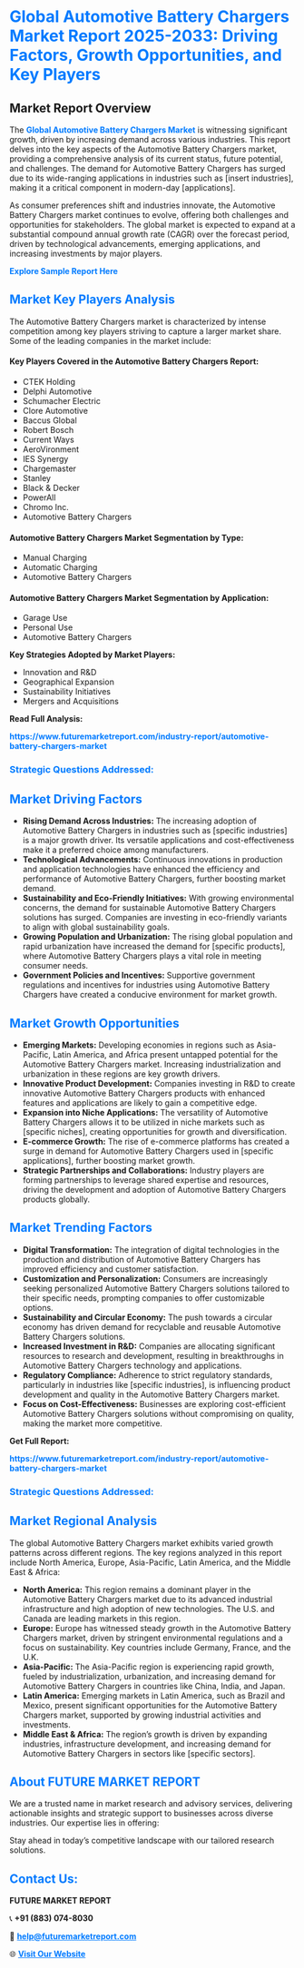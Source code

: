 <h1 style="color: #007BFF;">Global Automotive Battery Chargers Market Report 2025-2033: Driving Factors, Growth Opportunities, and Key Players</h1>

<section id="overview">
<h2>Market Report Overview</h2>
<p>The <a href="https://www.futuremarketreport.com/industry-report/automotive-battery-chargers-market" style="color: #007BFF; text-decoration: none;"><strong>Global Automotive Battery Chargers Market</strong></a> is witnessing significant growth, driven by increasing demand across various industries. This report delves into the key aspects of the Automotive Battery Chargers market, providing a comprehensive analysis of its current status, future potential, and challenges. The demand for Automotive Battery Chargers has surged due to its wide-ranging applications in industries such as [insert industries], making it a critical component in modern-day [applications].</p>
<p>As consumer preferences shift and industries innovate, the Automotive Battery Chargers market continues to evolve, offering both challenges and opportunities for stakeholders. The global market is expected to expand at a substantial compound annual growth rate (CAGR) over the forecast period, driven by technological advancements, emerging applications, and increasing investments by major players.</p>
</section>

<section id="overview">
<p><a href="https://www.futuremarketreport.com/request-sample/reportId=100290" style="color: #007BFF; text-decoration: none;"><strong>Explore Sample Report Here</strong></a></p>
</section>

<section id="key-players">
<h2 style="color: #007BFF;">Market Key Players Analysis</h2>
<p>The Automotive Battery Chargers market is characterized by intense competition among key players striving to capture a larger market share. Some of the leading companies in the market include:</p>
<h4>Key Players Covered in the Automotive Battery Chargers Report:</h4>
<ul><li>CTEK Holding</li><li>Delphi Automotive</li><li>Schumacher Electric</li><li>Clore Automotive</li><li>Baccus Global</li><li>Robert Bosch</li><li>Current Ways</li><li>AeroVironment</li><li>IES Synergy</li><li>Chargemaster</li><li>Stanley</li><li>Black &amp; Decker</li><li>PowerAll</li><li>Chromo Inc.</li><li>Automotive Battery Chargers</li></ul>
<h4>Automotive Battery Chargers Market Segmentation by Type:</h4>
<ul><li>Manual Charging</li><li>Automatic Charging</li><li>Automotive Battery Chargers</li></ul>

<h4>Automotive Battery Chargers Market Segmentation by Application:</h4>
<ul><li>Garage Use</li><li>Personal Use</li><li>Automotive Battery Chargers</li></ul>
<p><strong>Key Strategies Adopted by Market Players:</strong></p>
<ul>
<li>Innovation and R&D</li>
<li>Geographical Expansion</li>
<li>Sustainability Initiatives</li>
<li>Mergers and Acquisitions</li>
</ul>
</section>

<section>
<p><strong>Read Full Analysis: </strong></p><a href="https://www.futuremarketreport.com/industry-report/automotive-battery-chargers-market" style="color: #007BFF; text-decoration: none;"><strong>https://www.futuremarketreport.com/industry-report/automotive-battery-chargers-market</strong></a>
<h3 style="color: #007BFF;">Strategic Questions Addressed:</h3>
</section>

<section id="driving-factors">
<h2 style="color: #007BFF;">Market Driving Factors</h2>
<ul>
<li><strong>Rising Demand Across Industries:</strong> The increasing adoption of Automotive Battery Chargers in industries such as [specific industries] is a major growth driver. Its versatile applications and cost-effectiveness make it a preferred choice among manufacturers.</li>
<li><strong>Technological Advancements:</strong> Continuous innovations in production and application technologies have enhanced the efficiency and performance of Automotive Battery Chargers, further boosting market demand.</li>
<li><strong>Sustainability and Eco-Friendly Initiatives:</strong> With growing environmental concerns, the demand for sustainable Automotive Battery Chargers solutions has surged. Companies are investing in eco-friendly variants to align with global sustainability goals.</li>
<li><strong>Growing Population and Urbanization:</strong> The rising global population and rapid urbanization have increased the demand for [specific products], where Automotive Battery Chargers plays a vital role in meeting consumer needs.</li>
<li><strong>Government Policies and Incentives:</strong> Supportive government regulations and incentives for industries using Automotive Battery Chargers have created a conducive environment for market growth.</li>
</ul>
</section>

<section id="growth-opportunities">
<h2 style="color: #007BFF;">Market Growth Opportunities</h2>
<ul>
<li><strong>Emerging Markets:</strong> Developing economies in regions such as Asia-Pacific, Latin America, and Africa present untapped potential for the Automotive Battery Chargers market. Increasing industrialization and urbanization in these regions are key growth drivers.</li>
<li><strong>Innovative Product Development:</strong> Companies investing in R&D to create innovative Automotive Battery Chargers products with enhanced features and applications are likely to gain a competitive edge.</li>
<li><strong>Expansion into Niche Applications:</strong> The versatility of Automotive Battery Chargers allows it to be utilized in niche markets such as [specific niches], creating opportunities for growth and diversification.</li>
<li><strong>E-commerce Growth:</strong> The rise of e-commerce platforms has created a surge in demand for Automotive Battery Chargers used in [specific applications], further boosting market growth.</li>
<li><strong>Strategic Partnerships and Collaborations:</strong> Industry players are forming partnerships to leverage shared expertise and resources, driving the development and adoption of Automotive Battery Chargers products globally.</li>
</ul>
</section>

<section id="trending-factors">
<h2 style="color: #007BFF;">Market Trending Factors</h2>
<ul>
<li><strong>Digital Transformation:</strong> The integration of digital technologies in the production and distribution of Automotive Battery Chargers has improved efficiency and customer satisfaction.</li>
<li><strong>Customization and Personalization:</strong> Consumers are increasingly seeking personalized Automotive Battery Chargers solutions tailored to their specific needs, prompting companies to offer customizable options.</li>
<li><strong>Sustainability and Circular Economy:</strong> The push towards a circular economy has driven demand for recyclable and reusable Automotive Battery Chargers solutions.</li>
<li><strong>Increased Investment in R&D:</strong> Companies are allocating significant resources to research and development, resulting in breakthroughs in Automotive Battery Chargers technology and applications.</li>
<li><strong>Regulatory Compliance:</strong> Adherence to strict regulatory standards, particularly in industries like [specific industries], is influencing product development and quality in the Automotive Battery Chargers market.</li>
<li><strong>Focus on Cost-Effectiveness:</strong> Businesses are exploring cost-efficient Automotive Battery Chargers solutions without compromising on quality, making the market more competitive.</li>
</ul>
</section>

<section>
<p><strong>Get Full Report: </strong></p><a href="https://www.futuremarketreport.com/industry-report/automotive-battery-chargers-market" style="color: #007BFF; text-decoration: none;"><strong>https://www.futuremarketreport.com/industry-report/automotive-battery-chargers-market</strong></a>
<h3 style="color: #007BFF;">Strategic Questions Addressed:</h3>
</section>


<section id="regional-analysis">
<h2 style="color: #007BFF;">Market Regional Analysis</h2>
<p>The global Automotive Battery Chargers market exhibits varied growth patterns across different regions. The key regions analyzed in this report include North America, Europe, Asia-Pacific, Latin America, and the Middle East & Africa:</p>
<ul>
<li><strong>North America:</strong> This region remains a dominant player in the Automotive Battery Chargers market due to its advanced industrial infrastructure and high adoption of new technologies. The U.S. and Canada are leading markets in this region.</li>
<li><strong>Europe:</strong> Europe has witnessed steady growth in the Automotive Battery Chargers market, driven by stringent environmental regulations and a focus on sustainability. Key countries include Germany, France, and the U.K.</li>
<li><strong>Asia-Pacific:</strong> The Asia-Pacific region is experiencing rapid growth, fueled by industrialization, urbanization, and increasing demand for Automotive Battery Chargers in countries like China, India, and Japan.</li>
<li><strong>Latin America:</strong> Emerging markets in Latin America, such as Brazil and Mexico, present significant opportunities for the Automotive Battery Chargers market, supported by growing industrial activities and investments.</li>
<li><strong>Middle East & Africa:</strong> The region’s growth is driven by expanding industries, infrastructure development, and increasing demand for Automotive Battery Chargers in sectors like [specific sectors].</li>
</ul>
</section>

<footer>
<h2 style="color: #007BFF;">About FUTURE MARKET REPORT</h2>
<p>We are a trusted name in market research and advisory services, delivering actionable insights and strategic support to businesses across diverse industries. Our expertise lies in offering:</p>

<p>Stay ahead in today’s competitive landscape with our tailored research solutions.</p>

<h2 style="color: #007BFF;">Contact Us:</h2>
<p><strong>FUTURE MARKET REPORT</strong></p>
<p>📞 <strong>+91 (883) 074-8030</strong></p>
<p>📧 <strong><a href="mailto:help@futuremarketreport.com" style="color: #007BFF;">help@futuremarketreport.com</a></strong></p>
<p>🌐 <strong><a href="https://www.futuremarketreport.com/" style="color: #007BFF;">Visit Our Website</a></strong></p>
</footer>